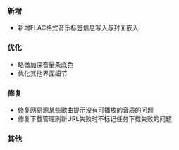 ### 新增

- 新增FLAC格式音乐标签信息写入与封面嵌入

### 优化

- 略微加深音量条底色
- 优化其他界面细节

### 修复

- 修复网易源某些歌曲提示没有可播放的音质的问题
- 修复下载管理刷新URL失败时不标记任务下载失败的问题

### 其他

